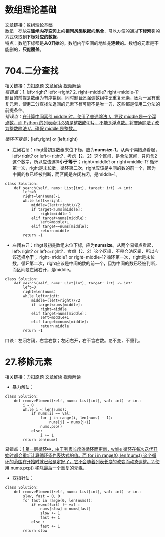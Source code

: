 # 数组理论基础

文章链接：[数组理论基础](https://programmercarl.com/%E6%95%B0%E7%BB%84%E7%90%86%E8%AE%BA%E5%9F%BA%E7%A1%80.html)  
数组：存放在**连续内存空间**上的**相同类型数据**的**集合**，可以方便的通过**下标索引**的方式获取到**下标对应的数据**。  
特点：数组下标都是**从0开始**的。数组内存空间的地址是**连续**的。数组的元素是不能删的，**只能覆盖**。  

# 704.二分查找

相关链接：[力扣原题](https://leetcode.cn/problems/binary-search/) [文章解读](https://programmercarl.com/0704.%E4%BA%8C%E5%88%86%E6%9F%A5%E6%89%BE.html) [视频解读](https://www.bilibili.com/video/BV1fA4y1o715)  
*易错点*：1. left<right? left<=right? 2. right=middle? right=middle-1?  
题目的前提是数组为有序数组，同时题目还强调数组中无重复元素，因为一旦有重复元素，使用二分查找法返回的元素下标可能不是唯一的，这些都是使用二分法的前提条件。  
*错误点*：<ins>在计算中间索引 middle 时，使用了普通除法 /，导致 middle 是一个浮点数，而 Python 的列表索引必须是整数或切片，不能是浮点数。将普通除法 / 改为整数除法 //，确保 middle 是整数。</ins>  

*循环不变量*：[left,right] or [left,right)  
- 左闭右闭：rihgt最初是数组末位下标，应为**numsize-1**。从两个易错点看起，left<right? or left<=right?，考虑【2，2】这个区间，是合法区间，只包含2这个数字，所以应该选择**小于等于**；  right=middle? or right=middle-1? 循环第一次，right是末位数，循环第二次，right应该是中间的数的前一个，因为中间的数已经被判断，而区间是左闭右闭，是middle-1。
```
class Solution:
    def search(self, nums: List[int], target: int) -> int:
        left=0
        right=len(nums)-1
        while left<=right:
            middle=(left+right)//2
            if target<nums[middle]:
                right=middle-1
            elif target>nums[middle]:
                left=middle+1
            elif target==nums[middle]:
                return middle
        return -1
```        

- 左闭右开：rihgt最初是数组末位下标，应为**numsize**。从两个易错点看起，left<right? or left<=right?，考虑【2，2）这个区间，不是合法区间，所以应该选择**小于**；  right=middle? or right=middle-1? 循环第一次，right是末位数，循环第二次，right应该是中间的数的前一个，因为中间的数已经被判断，而区间是左闭右开，是middle。
```
class Solution:
    def search(self, nums: List[int], target: int) -> int:
        left=0
        right=len(nums)
        while left<right:
            middle=(left+right)//2
            if target<nums[middle]:
                right=middle
            elif target>nums[middle]:
                left=middle+1
            elif target==nums[middle]:
                return middle
        return -1
```
口诀：左闭右闭，右含右数；左闭右开，右不含右数。左不变，不重判。

# 27.移除元素

相关链接：[力扣原题](https://leetcode.cn/problems/remove-element/) [文章解读](https://programmercarl.com/0027.%E7%A7%BB%E9%99%A4%E5%85%83%E7%B4%A0.html) [视频解读](https://www.bilibili.com/video/BV12A4y1Z7LP)  

- 暴力解法：  
```
class Solution:
    def removeElement(self, nums: List[int], val: int) -> int:
        i = 0
        while i < len(nums):
            if nums[i] == val:
                for j in range(i, len(nums) - 1):
                    nums[j] = nums[j+1]
                nums.pop()
            else:
                i += 1
        return len(nums)
```
易错点：<ins>1.第一层循环中，由于列表长度随循环而更新，while 循环在每次迭代开始时都会重新计算循环条件表达式的值。而 for i in range(0, len(nums)) 这个循环的范围在开始时就已经确定好了，它不会随着列表长度的改变而动态调整。2.使用 nums.pop() 移除最后一个重复的元素。<ins>

- 双指针法：
```
class Solution:
    def removeElement(self, nums: List[int], val: int) -> int:
        slow, fast = 0, 0
        for fast in range(0, len(nums)):
            if nums[fast] != val :
                nums[slow] = nums[fast]
                slow += 1
                fast += 1
            else :
                fast += 1
        return slow
```
